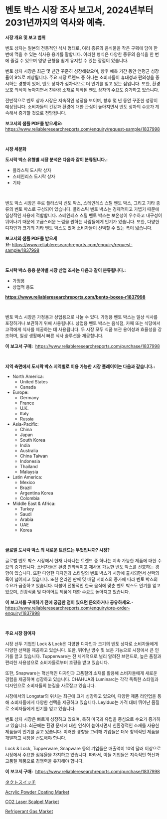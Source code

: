 <p><h1>벤토 박스 시장 조사 보고서, 2024년부터 2031년까지의 역사와 예측.</h1></p><p><strong>시장 개요 및 보고 범위</strong></p>
<p><p>벤토 상자는 일본의 전통적인 식사 형태로, 여러 종류의 음식물을 작은 구획에 담아 한 번에 먹을 수 있는 식사용 용기를 말합니다. 이러한 형식은 다양한 종류의 음식을 한 번에 즐길 수 있으며 영양 균형을 쉽게 유지할 수 있는 장점이 있습니다.</p><p>벤토 상자 시장은 최근 몇 년간 꾸준히 성장해왔으며, 향후 예측 기간 동안 연평균 성장율이 9%로 예상됩니다. 주요 시장 트렌드 중 하나는 소비자들이 휴대성과 편의성을 중시하는 경향이 있어, 벤토 상자가 점차적으로 더 인기를 얻고 있는 점입니다. 또한, 환경 보호 의식이 높아지면서 친환경 소재로 제작된 벤토 상자의 수요도 증가하고 있습니다.</p><p>전반적으로 벤토 상자 시장은 지속적인 성장을 보이며, 향후 몇 년 동안 꾸준한 성장이 예상됩니다. 소비자들의 건강과 환경에 대한 관심이 높아지면서 벤토 상자의 수요가 계속해서 증가할 것으로 전망됩니다.</p></p>
<p><strong>보고서의 샘플 PDF를 받으세요:</strong> <a href="https://www.reliableresearchreports.com/enquiry/request-sample/1837998">https://www.reliableresearchreports.com/enquiry/request-sample/1837998</a></p>
<p>&nbsp;</p>
<p><strong>시장 세분화</strong></p>
<p><strong>도시락 박스 유형별 시장 분석은 다음과 같이 분류됩니다.:</strong></p>
<p><ul><li>플라스틱 도시락 상자</li><li>스테인리스 도시락 상자</li><li>기타</li></ul></p>
<p>&nbsp;</p>
<p><p>벤토 박스 시장은 주로 플라스틱 벤토 박스, 스테인레스 스틸 벤토 박스, 그리고 기타 종류의 벤토 박스로 구성되어 있습니다. 플라스틱 벤토 박스는 경제적이고 가볍기 때문에 일상적인 사용에 적합합니다. 스테인레스 스틸 벤토 박스는 보온성이 우수하고 내구성이 뛰어나기 때문에 고급스러운 느낌을 원하는 사람들에게 인기가 있습니다. 또한, 다양한 디자인과 크기의 기타 벤토 박스도 있어 소비자들이 선택할 수 있는 폭이 넓습니다.</p></p>
<p><strong>보고서의 샘플 PDF를 받으세요:</strong>&nbsp;<a href="https://www.reliableresearchreports.com/enquiry/request-sample/1837998">https://www.reliableresearchreports.com/enquiry/request-sample/1837998</a></p>
<p>&nbsp;</p>
<p><strong> 도시락 박스 응용 분야별 시장 산업 조사는 다음과 같이 분류됩니다.:</strong></p>
<p><ul><li>가정용</li><li>상업적 용도</li></ul></p>
<p><strong><a href="https://www.reliableresearchreports.com/bento-boxes-r1837998">https://www.reliableresearchreports.com/bento-boxes-r1837998</a></strong></p>
<p>&nbsp;</p>
<p><p>벤토 박스 시장은 가정용과 상업용으로 나눌 수 있다. 가정용 벤토 박스는 일상 식사를 포장하거나 보관하기 위해 사용됩니다. 상업용 벤토 박스는 음식점, 카페 또는 식당에서 고객에게 식사를 제공하는 데 사용됩니다. 두 시장 모두 식품 보관 용이성과 효율성을 강조하며, 일상 생활에서 빠른 식사 솔루션을 제공합니다.</p></p>
<p><strong>이 보고서 구매:</strong>&nbsp; <a href="https://www.reliableresearchreports.com/purchase/1837998">https://www.reliableresearchreports.com/purchase/1837998</a></p>
<p>&nbsp;</p>
<p><strong>지역 측면에서 도시락 박스 지역별로 이용 가능한 시장 플레이어는 다음과 같습니다.:</strong></p>
<p><ul>
    <li>
        North America:
        <ul>
            <li>United States</li>
            <li>Canada</li>
        </ul>
    </li>
    <li>
        Europe:
        <ul>
            <li>Germany</li>
            <li>France</li>
            <li>U.K.</li>
            <li>Italy</li>
            <li>Russia</li>
        </ul>
    </li>
    <li>
        Asia-Pacific:
        <ul>
            <li>China</li>
            <li>Japan</li>
            <li>South Korea</li>
            <li>India</li>
            <li>Australia</li>
            <li>China Taiwan</li>
            <li>Indonesia</li>
            <li>Thailand</li>
            <li>Malaysia</li>
        </ul>
    </li>
    <li>
        Latin America:
        <ul>
            <li>Mexico</li>
            <li>Brazil</li>
            <li>Argentina Korea</li>
            <li>Colombia</li>
        </ul>
    </li>
    <li>
        Middle East & Africa:
        <ul>
            <li>Turkey</li>
            <li>Saudi</li>
            <li>Arabia</li>
            <li>UAE</li>
            <li>Korea</li>
        </ul>
    </li>
    </ul></p>
<p>&nbsp;</p>
<p><strong>글로벌 도시락 박스 의 새로운 트렌드는 무엇입니까? 시장?</strong></p>
<p><p>글로벌 벤토 박스 시장에서 현재 나타나는 트렌드 중 하나는 지속 가능한 제품에 대한 수요의 증가입니다. 소비자들은 환경 친화적이고 재사용 가능한 벤토 박스를 선호하는 경향이 있습니다. 또한 다양한 디자인과 스타일의 벤토 박스가 시장에 출시되면서 선택의 폭이 넓어지고 있습니다. 또한 온라인 판매 및 배달 서비스의 증가에 따라 벤토 박스의 수요가 급증하고 있습니다. 더불어 전통적인 한국 음식에 맞춘 벤토 박스도 인기를 얻고 있으며, 건강식품 및 다이어트 제품에 대한 수요도 높아지고 있습니다.</p></p>
<p><strong>이 보고서를 구매하기 전에 궁금한 점이 있으면 문의하거나 공유하세요.</strong>- <a href="https://www.reliableresearchreports.com/enquiry/pre-order-enquiry/1837998">https://www.reliableresearchreports.com/enquiry/pre-order-enquiry/1837998</a></p>
<p>&nbsp;</p>
<p><strong>주요 시장 참여자</strong></p>
<p><p>시장 선두 기업인 Lock & Lock은 다양한 디자인과 크기의 벤토 상자로 소비자들에게 다양한 선택을 제공하고 있습니다. 또한, 뛰어난 방수 및 보온 기능으로 시장에서 큰 인기를 끌고 있습니다. Tupperware는 전 세계적으로 널리 알려진 브랜드로, 높은 품질과 편리한 사용성으로 소비자들로부터 호평을 받고 있습니다.</p><p>또한, Snapware는 혁신적인 디자인과 고품질의 소재를 활용해 소비자들에게 새로운 경험을 제공하며 성장하고 있습니다. CHAHUA와 Luminarc는 각각 독특한 스타일과 디자인으로 소비자들의 눈길을 사로잡고 있습니다.</p><p>시장에서의 Longstar의 위치는 최근에 크게 성장하고 있으며, 다양한 제품 라인업을 통해 소비자들에게 다양한 선택을 제공하고 있습니다. Leyiduo는 가격 대비 뛰어난 품질로 소비자들에게 인기를 얻고 있습니다.</p><p>벤토 상자 시장은 빠르게 성장하고 있으며, 특히 미국과 유럽을 중심으로 수요가 증가하고 있습니다. 최근에는 환경 문제에 대한 인식이 높아지면서 친환경적인 소재를 사용한 제품들이 인기를 끌고 있습니다. 이러한 경향을 고려해 기업들은 더욱 창의적인 제품을 개발하고 시장을 선도해야 합니다.</p><p>Lock & Lock, Tupperware, Snapware 등의 기업들은 매출액이 10억 달러 이상으로 시장에서 주요한 점유율을 차지하고 있습니다. 따라서, 이들 기업들은 지속적인 혁신과 고품질 제품으로 경쟁력을 유지해야 합니다.</p></p>
<p><strong>이 보고서 구매:</strong>&nbsp;&nbsp;<a href="https://www.reliableresearchreports.com/purchase/1837998">https://www.reliableresearchreports.com/purchase/1837998</a></p>
<p><p><a href="https://github.com/ihabdkwlxs948/Market-Research-Report-List-1/blob/main/870701335376.md">タクトスイッチ</a></p><p><a href="https://www.linkedin.com/pulse/global-acrylic-powder-coating-market-types-applications-9ipbc?trackingId=orzzYBl8xPddte0UcVHjww%3D%3D">Acrylic Powder Coating Market</a></p><p><a href="https://github.com/biheemgalvinlouises6hokrh3h/Market-Research-Report-List-2/blob/main/co2-laser-scalpel-market.md">CO2 Laser Scalpel Market</a></p><p><a href="https://www.linkedin.com/pulse/refrigerant-gas-market-analysis-examines-its-scope-growth-fploc?trackingId=Lsx2Lk7iLd%2FAgVYU49tI0Q%3D%3D">Refrigerant Gas Market</a></p></p>